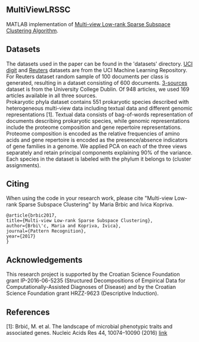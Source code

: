 ## MultiViewLRSSC

MATLAB implementation of [Multi-view Low-rank Sparse Subspace Clustering Algorithm](https://arxiv.org/abs/1708.08732).

## Datasets

The datasets used in the paper can be found in the 'datasets' directory. [UCI digit](http://archive.ics.uci.edu/ml/datasets/Multiple+Features) and [Reuters](https://archive.ics.uci.edu/ml/datasets/Reuters+RCV1+RCV2+Multilingual,+Multiview+Text+Categorization+Test+collection#) datasets are from the UCI Machine Learning Repository. For Reuters dataset random sample of 100 documents per class is generated, resulting in a dataset consisting of 600 documents. [3-sources](http://mlg.ucd.ie/datasets/3sources.html) dataset is from the University College Dublin. Of 948 articles, we used 169 articles available in all three sources.  
Prokaryotic phyla dataset contains 551 prokaryotic species described with heterogeneous multi-view data including textual data and different genomic representations [1]. Textual data consists of bag-of-words representation of documents describing prokaryotic species, while genomic representations include the proteome composition and gene repertoire representations. Proteome composition is encoded as the relative frequencies of amino acids and gene repertoire is encoded as the presence/absence indicators of gene families in a genome. We applied PCA on each of the three views separately and retain principal components explaining 90% of the variance. Each species in the dataset is labeled with the phylum it belongs to (cluster assignments).

## Citing

When using the code in your research work, please cite "Multi-view Low-rank Sparse Subspace Clustering" by Maria Brbic and Ivica Kopriva.

    @article{brbic2017,
    title={Multi-view Low-rank Sparse Subspace Clustering},
    author={Brbi\'c, Maria and Kopriva, Ivica},
    journal={Pattern Recognition},
    year={2017}
    }

## Acknowledgements

This research project is supported by the Croatian Science Foundation grant IP-2016-06-5235 (Structured Decompositions of Empirical Data for 
Computationally-Assisted Diagnoses of Disease) and by the Croatian Science Foundation grant HRZZ-9623 (Descriptive Induction).


## References
[1]: Brbić, M. et al. The landscape of microbial phenotypic traits and associated genes. Nucleic Acids Res 44, 10074–10090 (2016) [link](https://doi.org/10.1093/nar/gkw964)